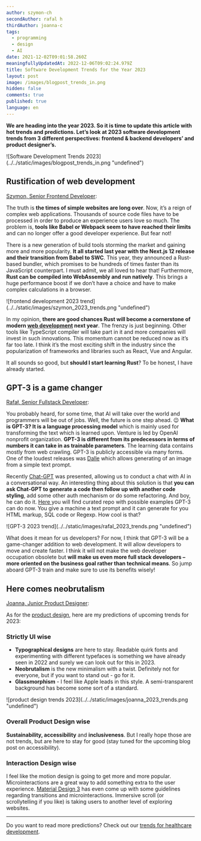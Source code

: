 ```yaml
---
author: szymon-ch
secondAuthor: rafal h
thirdAuthor: joanna-c
tags:
  - programming
  - design
  - AI
date: 2021-12-02T09:01:58.260Z
meaningfullyUpdatedAt: 2022-12-06T09:02:24.979Z
title: Software Development Trends for the Year 2023
layout: post
image: /images/blogpost_trends_in.png
hidden: false
comments: true
published: true
language: en
---
```

**We are heading into the year 2023. So it is time to update this article with hot trends and predictions. Let’s look at 2023 software development trends from 3 different perspectives: frontend & backend developers’ and product designer’s.**

<div className="image">![Software Development Trends 2023](../../static/images/blogpost_trends_in.png "undefined")</div>

## Rustification of web development

[Szymon, Senior Frontend Developer](/about-us/szymon-ch/):

The truth is **the times of simple websites are long over**. Now, it’s a reign of complex web applications. Thousands of source code files have to be processed in order to produce an experience users love so much. The problem is, **tools like Babel or Webpack seem to have reached their limits** and can no longer offer a good developer experience. But fear not! 

There is a new generation of build tools storming the market and gaining more and more popularity. **It all started last year with the Next.js 12 release and their transition from Babel to SWC**. This year, they announced a Rust-based bundler, which promises to be hundreds of times faster than its JavaScript counterpart. I must admit, we all loved to hear that! Furthermore, **Rust can be compiled into WebAssembly and run natively**. This brings a huge performance boost if we don’t have a choice and have to make complex calculations in a browser.

<div className="image">![frontend development 2023 trend](../../static/images/szymon_2023_trends.png "undefined")</div>

In my opinion, **there are good chances Rust will become a cornerstone of modern [web development](/our-areas/web-development) next year**. The frenzy is just beginning. Other tools like TypeScript compiler will take part in it and more companies will invest in such innovations. This momentum cannot be reduced now as it’s far too late. I think it’s the most exciting shift in the industry since the popularization of frameworks and libraries such as React, Vue and Angular.

It all sounds so good, but **should I start learning Rust**? To be honest, I have already started.

## GPT-3 is a game changer

[Rafał, Senior Fullstack Developer](/about-us/rafal-h/):

You probably heard, for some time, that AI will take over the world and programmers will be out of jobs. Well, the future is one step ahead. 😉 **What is GPT-3? It is a language processing model** which is mainly used for transforming the text which is learned upon. Venture is led by OpenAI nonprofit organization. **GPT-3 is different from its predecessors in terms of numbers it can take in as trainable parameters**. The learning data contains mostly from web crawling. GPT-3 is publicly accessible via many forms. One of the loudest releases was [Dalle](https://openai.com/dall-e-2/) which allows generating of an image from a simple text prompt. 

Recently [Chat-GPT](https://openai.com/blog/chatgpt/) was presented, allowing us to conduct a chat with AI in a conversational way. An interesting thing about this solution is that **you can ask Chat-GPT to generate a code then follow up with another code styling**, add some other auth mechanism or do some refactoring. And boy, he can do it. [Here ](https://github.com/elyase/awesome-gpt3)you will find curated repo with possible examples GPT-3 can do now. You give a machine a text prompt and it can generate for you HTML markup, SQL code or Regexp. How cool is that? 

<div className="image">![GPT-3 2023 trend](../../static/images/rafal_2023_trends.png "undefined")</div>

What does it mean for us developers? For now, I think that GPT-3 will be a game-changer addition to web development. It will allow developers to move and create faster. I think it will not make the web developer occupation obsolete but **will make us even more full stack developers – more oriented on the business goal rather than technical means**. So jump aboard GPT-3 train and make sure to use its benefits wisely!

## Here comes neobrutalism

[Joanna, Junior Product Designer](/about-us/joanna-c/):

As for the [product design](/our-areas/product-design), here are my predictions of upcoming trends for 2023:

### Strictly UI wise

* **Typographical designs** are here to stay. Readable quirk fonts and experimenting with different typefaces is something we have already seen in 2022 and surely we can look out for this in 2023.
* **Neobrutalism** is the new minimalism with a twist. Definitely not for everyone, but if you want to stand out - go for it.
* **Glassmorphism** - I feel like Apple leads in this style. A semi-transparent background has become some sort of a standard.

<div className="image">![product design trends 2023](../../static/images/joanna_2023_trends.png "undefined")</div>

### Overall Product Design wise

**Sustainability, accessibility** and **inclusiveness**. But I really hope those are not trends, but are here to stay for good (stay tuned for the upcoming blog post on accessibility).

### Interaction Design wise

I feel like the motion design is going to get more and more popular. Microinteractions are a great way to add something extra to the user experience. [Material Design 3](https://m3.material.io/styles/motion/overview) has even come up with some guidelines regarding transitions and microinteractions. Immersive scroll (or scrollytelling if you like) is taking users to another level of exploring websites.

- - -

Do you want to read more predictions? Check out our [trends for healthcare development](/blog/technology-trends-in-healthcare).
